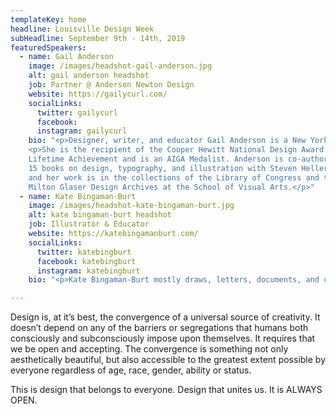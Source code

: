 ```yaml
---
templateKey: home
headline: Louisville Design Week
subHeadline: September 9th - 14th, 2019
featuredSpeakers:
  - name: Gail Anderson
    image: /images/headshot-gail-anderson.jpg
    alt: gail anderson headshot
    job: Partner @ Anderson Newton Design
    website: https://gailycurl.com/
    socialLinks:
      twitter: gailycurl
      facebook:
      instagram: gailycurl
    bio: "<p>Designer, writer, and educator Gail Anderson is a New York-based designer, writer, and educator. She is a partner, with Joe Newton, at Anderson Newton Design. From 1987 to early 2002, she worked at Rolling Stone magazine, serving as designer, deputy art director, and finally, as the magazine's senior art director.From 2002 through 2010, she served as Creative Director of Design at SpotCo, a New York City advertising agency that creates artwork for Broadway and institutional theater.</p>
    <p>She is the recipient of the Cooper Hewitt National Design Award for
    Lifetime Achievement and is an AIGA Medalist. Anderson is co-author of
    15 books on design, typography, and illustration with Steven Heller,
    and her work is in the collections of the Library of Congress and the
    Milton Glaser Design Archives at the School of Visual Arts.</p>"
  - name: Kate Bingaman-Burt
    image: /images/headshot-kate-bingaman-burt.jpg
    alt: kate bingaman-burt headshot
    job: Illustrator & Educator
    website: https://katebingamanburt.com/
    socialLinks:
      twitter: katebingburt
      facebook: katebingburt
      instagram: katebingburt
    bio: "<p>Kate Bingaman-Burt mostly draws, letters, documents, and collects, but she also does a lot of other things that involve energy, conversation, and exchange. Kate makes illustrations for all sorts of clients all around the world, and she is an Associate Professor of Graphic Design at Portland State University. Kate owns Outlet which hosts workshops, pop-up events and a risograph print studio. She also sits on the board of Design Portland.</p><p>Her clients include: Dolby, Airbnb, Chipotle, Car2Go, Google, IDEO, Hallmark, Poketo, Etsy, New York Times, Creative Mornings, Museum of Modern Art, Travel & Leisure, Oprah, Vh1, Girl Scouts of America, Gap, Municipal Winemakers, Real Simple, Target, Expedia, Microsoft, Princeton Architectural Press, Sasquatch Books, Webby Awards, Nature's Path, Newsweek, Pinball Publishing, The Morning News and more.</p>"

---
```


Design is, at it’s best, the convergence of a universal source of
creativity. It doesn’t depend on any of the barriers or segregations
that humans both consciously and subconsciously impose upon
themselves. It requires that we be open and accepting. The convergence
is something not only aesthetically beautiful, but also accessible to
the greatest extent possible by everyone regardless of age, race,
gender, ability or status.

This is design that belongs to everyone. Design that unites us. It is
ALWAYS OPEN.
